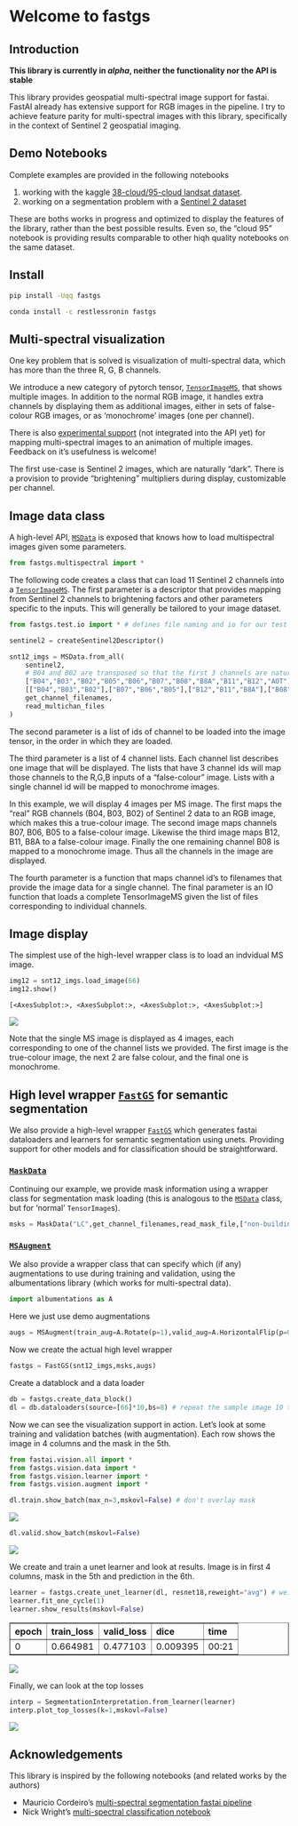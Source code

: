 Welcome to fastgs
================

<!-- WARNING: THIS FILE WAS AUTOGENERATED! DO NOT EDIT! -->

## Introduction

**This library is currently in *alpha*, neither the functionality nor
the API is stable**

This library provides geospatial multi-spectral image support for
fastai. FastAI already has extensive support for RGB images in the
pipeline. I try to achieve feature parity for multi-spectral images with
this library, specifically in the context of Sentinel 2 geospatial
imaging.

## Demo Notebooks

Complete examples are provided in the following notebooks

1.  working with the kaggle [38-cloud/95-cloud landsat
    dataset](https://www.kaggle.com/code/restlessronin/cloud95-fastai-with-fastgs-multispectral-support).
2.  working on a segmentation problem with a [Sentinel 2
    dataset](https://www.kaggle.com/code/restlessronin/lila-sentinel-2-segmentation-with-fastai)

These are boths works in progress and optimized to display the features
of the library, rather than the best possible results. Even so, the
“cloud 95” notebook is providing results comparable to other hiqh
quality notebooks on the same dataset.

## Install

``` sh
pip install -Uqq fastgs
```

``` sh
conda install -c restlessronin fastgs
```

## Multi-spectral visualization

One key problem that is solved is visualization of multi-spectral data,
which has more than the three R, G, B channels.

We introduce a new category of pytorch tensor,
[`TensorImageMS`](https://restlessronin.github.io/fastgs/vision.core.html#tensorimagems),
that shows multiple images. In addition to the normal RGB image, it
handles extra channels by displaying them as additional images, either
in sets of false-colour RGB images, or as ‘monochrome’ images (one per
channel).

There is also [experimental
support](07a_vision.core.ipynb#animating-multiple-images) (not
integrated into the API yet) for mapping multi-spectral images to an
animation of multiple images. Feedback on it’s usefulness is welcome!

The first use-case is Sentinel 2 images, which are naturally “dark”.
There is a provision to provide “brightening” multipliers during
display, customizable per channel.

## Image data class

A high-level API,
[`MSData`](https://restlessronin.github.io/fastgs/multispectral.html#msdata)
is exposed that knows how to load multispectral images given some
parameters.

``` python
from fastgs.multispectral import *
```

The following code creates a class that can load 11 Sentinel 2 channels
into a
[`TensorImageMS`](https://restlessronin.github.io/fastgs/vision.core.html#tensorimagems).
The first parameter is a descriptor that provides mapping from Sentinel
2 channels to brightening factors and other parameters specific to the
inputs. This will generally be tailored to your image dataset.

``` python
from fastgs.test.io import * # defines file naming and io for our test samples

sentinel2 = createSentinel2Descriptor()

snt12_imgs = MSData.from_all(
    sentinel2,
    # B04 and B02 are transposed so that the first 3 channels are natural R,G,B channels
    ["B04","B03","B02","B05","B06","B07","B08","B8A","B11","B12","AOT"],
    [["B04","B03","B02"],["B07","B06","B05"],["B12","B11","B8A"],["B08"]],
    get_channel_filenames,
    read_multichan_files
)
```

The second parameter is a list of ids of channel to be loaded into the
image tensor, in the order in which they are loaded.

The third parameter is a list of 4 channel lists. Each channel list
describes one image that will be displayed. The lists that have 3
channel ids will map those channels to the R,G,B inputs of a
“false-colour” image. Lists with a single channel id will be mapped to
monochrome images.

In this example, we will display 4 images per MS image. The first maps
the “real” RGB channels (B04, B03, B02) of Sentinel 2 data to an RGB
image, which makes this a true-colour image. The second image maps
channels B07, B06, B05 to a false-colour image. Likewise the third image
maps B12, B11, B8A to a false-colour image. Finally the one remaining
channel B08 is mapped to a monochrome image. Thus all the channels in
the image are displayed.

The fourth parameter is a function that maps channel id’s to filenames
that provide the image data for a single channel. The final parameter is
an IO function that loads a complete TensorImageMS given the list of
files corresponding to individual channels.

## Image display

The simplest use of the high-level wrapper class is to load an indvidual
MS image.

``` python
img12 = snt12_imgs.load_image(66)
img12.show()
```

    [<AxesSubplot:>, <AxesSubplot:>, <AxesSubplot:>, <AxesSubplot:>]

![](index_files/figure-gfm/cell-4-output-2.png)

Note that the single MS image is displayed as 4 images, each
corresponding to one of the channel lists we provided. The first image
is the true-colour image, the next 2 are false colour, and the final one
is monochrome.

## High level wrapper [`FastGS`](https://restlessronin.github.io/fastgs/multispectral.html#fastgs) for semantic segmentation

We also provide a high-level wrapper
[`FastGS`](https://restlessronin.github.io/fastgs/multispectral.html#fastgs)
which generates fastai dataloaders and learners for semantic
segmentation using unets. Providing support for other models and for
classification should be straightforward.

### [`MaskData`](https://restlessronin.github.io/fastgs/multispectral.html#maskdata)

Continuing our example, we provide mask information using a wrapper
class for segmentation mask loading (this is analogous to the
[`MSData`](https://restlessronin.github.io/fastgs/multispectral.html#msdata)
class, but for ‘normal’ `TensorImage`s).

``` python
msks = MaskData("LC",get_channel_filenames,read_mask_file,["non-building","building"])
```

### [`MSAugment`](https://restlessronin.github.io/fastgs/multispectral.html#msaugment)

We also provide a wrapper class that can specify which (if any)
augmentations to use during training and validation, using the
albumentations library (which works for multi-spectral data).

``` python
import albumentations as A
```

Here we just use demo augmentations

``` python
augs = MSAugment(train_aug=A.Rotate(p=1),valid_aug=A.HorizontalFlip(p=0.33))
```

Now we create the actual high level wrapper

``` python
fastgs = FastGS(snt12_imgs,msks,augs)
```

Create a datablock and a data loader

``` python
db = fastgs.create_data_block()
dl = db.dataloaders(source=[66]*10,bs=8) # repeat the sample image 10 times
```

Now we can see the visualization support in action. Let’s look at some
training and validation batches (with augmentation). Each row shows the
image in 4 columns and the mask in the 5th.

``` python
from fastai.vision.all import *
from fastgs.vision.data import *
from fastgs.vision.learner import *
from fastgs.vision.augment import *
```

``` python
dl.train.show_batch(max_n=3,mskovl=False) # don't overlay mask
```

![](index_files/figure-gfm/cell-11-output-1.png)

``` python
dl.valid.show_batch(mskovl=False)
```

![](index_files/figure-gfm/cell-12-output-1.png)

We create and train a unet learner and look at results. Image is in
first 4 columns, mask in the 5th and prediction in the 6th.

``` python
learner = fastgs.create_unet_learner(dl, resnet18,reweight="avg") # weights of n > 3 channels are set to average of first 3 channels
learner.fit_one_cycle(1)
learner.show_results(mskovl=False)
```

<style>
    /* Turns off some styling */
    progress {
        /* gets rid of default border in Firefox and Opera. */
        border: none;
        /* Needs to be in here for Safari polyfill so background images work as expected. */
        background-size: auto;
    }
    progress:not([value]), progress:not([value])::-webkit-progress-bar {
        background: repeating-linear-gradient(45deg, #7e7e7e, #7e7e7e 10px, #5c5c5c 10px, #5c5c5c 20px);
    }
    .progress-bar-interrupted, .progress-bar-interrupted::-webkit-progress-bar {
        background: #F44336;
    }
</style>
<table border="1" class="dataframe">
  <thead>
    <tr style="text-align: left;">
      <th>epoch</th>
      <th>train_loss</th>
      <th>valid_loss</th>
      <th>dice</th>
      <th>time</th>
    </tr>
  </thead>
  <tbody>
    <tr>
      <td>0</td>
      <td>0.664981</td>
      <td>0.477103</td>
      <td>0.009395</td>
      <td>00:21</td>
    </tr>
  </tbody>
</table>

<style>
    /* Turns off some styling */
    progress {
        /* gets rid of default border in Firefox and Opera. */
        border: none;
        /* Needs to be in here for Safari polyfill so background images work as expected. */
        background-size: auto;
    }
    progress:not([value]), progress:not([value])::-webkit-progress-bar {
        background: repeating-linear-gradient(45deg, #7e7e7e, #7e7e7e 10px, #5c5c5c 10px, #5c5c5c 20px);
    }
    .progress-bar-interrupted, .progress-bar-interrupted::-webkit-progress-bar {
        background: #F44336;
    }
</style>

![](index_files/figure-gfm/cell-13-output-5.png)

Finally, we can look at the top losses

``` python
interp = SegmentationInterpretation.from_learner(learner)
interp.plot_top_losses(k=1,mskovl=False)
```

<style>
    /* Turns off some styling */
    progress {
        /* gets rid of default border in Firefox and Opera. */
        border: none;
        /* Needs to be in here for Safari polyfill so background images work as expected. */
        background-size: auto;
    }
    progress:not([value]), progress:not([value])::-webkit-progress-bar {
        background: repeating-linear-gradient(45deg, #7e7e7e, #7e7e7e 10px, #5c5c5c 10px, #5c5c5c 20px);
    }
    .progress-bar-interrupted, .progress-bar-interrupted::-webkit-progress-bar {
        background: #F44336;
    }
</style>


<style>
    /* Turns off some styling */
    progress {
        /* gets rid of default border in Firefox and Opera. */
        border: none;
        /* Needs to be in here for Safari polyfill so background images work as expected. */
        background-size: auto;
    }
    progress:not([value]), progress:not([value])::-webkit-progress-bar {
        background: repeating-linear-gradient(45deg, #7e7e7e, #7e7e7e 10px, #5c5c5c 10px, #5c5c5c 20px);
    }
    .progress-bar-interrupted, .progress-bar-interrupted::-webkit-progress-bar {
        background: #F44336;
    }
</style>

![](index_files/figure-gfm/cell-14-output-5.png)

## Acknowledgements

This library is inspired by the following notebooks (and related works
by the authors)

- Mauricio Cordeiro’s [multi-spectral segmentation fastai
  pipeline](https://www.kaggle.com/code/cordmaur/remotesensing-fastai2-multiband-augmentations/notebook)
- Nick Wright’s [multi-spectral classification
  notebook](https://dpird-dma.github.io/blog/Multispectral-image-classification-Transfer-Learning//)
